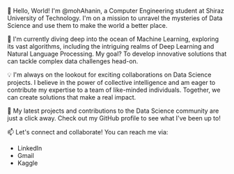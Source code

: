 👋 Hello, World! I'm @mohAhanin, a Computer Engineering student at Shiraz University of Technology. I'm on a mission to unravel the mysteries of Data Science and use them to make the world a better place.

🚀 I'm currently diving deep into the ocean of Machine Learning, exploring its vast algorithms, including the intriguing realms of Deep Learning and Natural Language Processing. My goal? To develop innovative solutions that can tackle complex data challenges head-on.

💡 I'm always on the lookout for exciting collaborations on Data Science projects. I believe in the power of collective intelligence and am eager to contribute my expertise to a team of like-minded individuals. Together, we can create solutions that make a real impact.

🔭 My latest projects and contributions to the Data Science community are just a click away. Check out my GitHub profile to see what I've been up to!

📫 Let's connect and collaborate! You can reach me via:
- LinkedIn
- Gmail
- Kaggle

<!---
mohAhanin/mohAhanin is a ✨ special ✨ repository because its `README.md` (this file) appears on your GitHub profile.
You can click the Preview link to take a look at your changes.
--->
